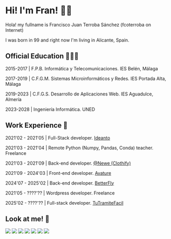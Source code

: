 # Hi! I'm Fran! 👋🏻
Hola! my fullname is Francisco Juan Terroba Sánchez (fcoterroba on Internet)

I was born in 99 and right now I'm living in Alicante, Spain.
## Official Education 👨🏻‍🎓
2015-2017 | F.P.B. Informática y Telecomunicaciones. IES Belén, Málaga

2017-2019 | C.F.G.M. Sistemas Microinformáticos y Redes. IES Portada Alta, Málaga

2019-2023 | C.F.G.S. Desarrollo de Aplicaciones Web. IES Aguadulce, Almería

2023-2028 | Ingeniería Informática. UNED
## Work Experience 💼
2021'02 - 2021'05 | Full-Stack developer. [Ideanto](https://ideanto.com/)

2021'03 - 2021'04 | Remote Python (Numpy, Pandas, Conda) teacher. Freelance

2021'03 - 2021'09 | Back-end developer. [@Newe (Clothify)](https://www.linkedin.com/company/newe-eco/?originalSubdomain=es)

2021'09 - 2024'03 | Front-end developer. [Avature](https://www.avature.net/)

2024'07 - 2025'02 | Back-end developer. [BetterFly](https://betterfly.com/es/)

2021'05 - ????'?? | Wordpress developer. Freelance 

2025'02 - ????'?? | Full-stack developer. [TuTramiteFacil](https://tutramitefacil.es/)

## Look at me! 👀
<a href="https://www.fcoterroba.com" target="_blank"><img src="https://img.shields.io/badge/WWW.FCOTERROBA.COM-WWW.FCOTERROBA.COM-white"></a>  <a href="https://www.instagram.com/fcoterroba" target="_blank"><img src="https://img.shields.io/badge/fcoterroba%20-%23E4405F.svg?&style=for-the-badge&logo=Instagram&logoColor=white"/></a>  <a href="https://www.twitch.tv/fcoterroba" target="_blank"><img src="https://img.shields.io/badge/fcoterroba%20-%239146FF.svg?&style=for-the-badge&logo=Twitch&logoColor=white"/></a> <a href="https://www.twitter.com/fcoterroba" target="_blank"><img src="https://img.shields.io/badge/fcoterroba%20-%231DA1F2.svg?&style=for-the-badge&logo=Twitter&logoColor=white"/></a>  <a href="https://www.youtube.com/channel/UCV16B7dTkyDkNJLjuFt4mLw" target="_blank"><img src="https://img.shields.io/badge/fcoterroba%20-%23FF0000.svg?&style=for-the-badge&logo=YouTube&logoColor=white"/></a>  <a href="https://www.linkedin.com/in/fcoterroba" target="_blank"><img src="https://img.shields.io/badge/fcoterroba%20-%230077B5.svg?&style=for-the-badge&logo=linkedin&logoColor=white"/></a>  <a href="https://stackoverflow.com/users/12302891/fcoterroba" target="_blank"><img src="https://img.shields.io/badge/-fcoterroba-FE7A16?style=for-the-badge&logo=stack-overflow&logoColor=white"/></a>
